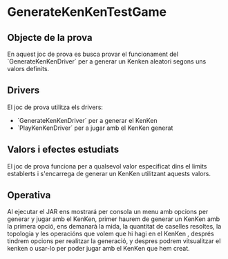 # GenerateKenKenTestGame

## Objecte de la prova

En aquest joc de prova es busca provar el funcionament del `GenerateKenKenDriver´ per a generar un Kenken aleatori segons
uns valors definits.

## Drivers

El joc de prova utilitza els drivers:

- `GenerateKenKenDriver´ per a generar el KenKen
- `PlayKenKenDriver´ per a jugar amb el KenKen generat

## Valors i efectes estudiats

El joc de prova funciona per a qualsevol valor especificat dins el limits establerts i s'encarrega de generar un KenKen 
utilitzant aquests valors.  

## Operativa

Al ejecutar el JAR ens mostrará per consola un menu amb opcions per generar y jugar amb el KenKen, primer haurem de generar
un KenKen amb la primera opció, ens demanarà la mida, la quantitat de caselles resoltes, la topologia y les operacións que volem
que hi hagi en el KenKen , després tindrem opcions per realitzar la generació, y despres podrem vitsualitzar el kenken o usar-lo 
per poder jugar amb el KenKen que hem creat.